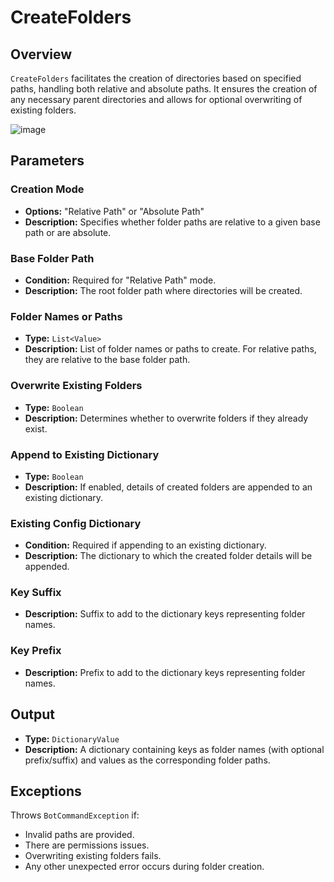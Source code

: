 # CreateFolders

## Overview

`CreateFolders` facilitates the creation of directories based on specified paths, handling both relative and absolute
paths. It ensures the creation of any necessary parent directories and allows for optional overwriting of existing
folders.

![image](https://github.com/A360-Tools/Bot-Framework/assets/82057278/a8645e97-62fc-4ccb-8b1d-ea55577f1997)

## Parameters

### Creation Mode

- **Options:** "Relative Path" or "Absolute Path"
- **Description:** Specifies whether folder paths are relative to a given base path or are absolute.

### Base Folder Path

- **Condition:** Required for "Relative Path" mode.
- **Description:** The root folder path where directories will be created.

### Folder Names or Paths

- **Type:** `List<Value>`
- **Description:** List of folder names or paths to create. For relative paths, they are relative to the base folder
  path.

### Overwrite Existing Folders

- **Type:** `Boolean`
- **Description:** Determines whether to overwrite folders if they already exist.

### Append to Existing Dictionary

- **Type:** `Boolean`
- **Description:** If enabled, details of created folders are appended to an existing dictionary.

### Existing Config Dictionary

- **Condition:** Required if appending to an existing dictionary.
- **Description:** The dictionary to which the created folder details will be appended.

### Key Suffix

- **Description:** Suffix to add to the dictionary keys representing folder names.

### Key Prefix

- **Description:** Prefix to add to the dictionary keys representing folder names.

## Output

- **Type:** `DictionaryValue`
- **Description:** A dictionary containing keys as folder names (with optional prefix/suffix) and values as the
  corresponding folder paths.

## Exceptions

Throws `BotCommandException` if:

- Invalid paths are provided.
- There are permissions issues.
- Overwriting existing folders fails.
- Any other unexpected error occurs during folder creation.
